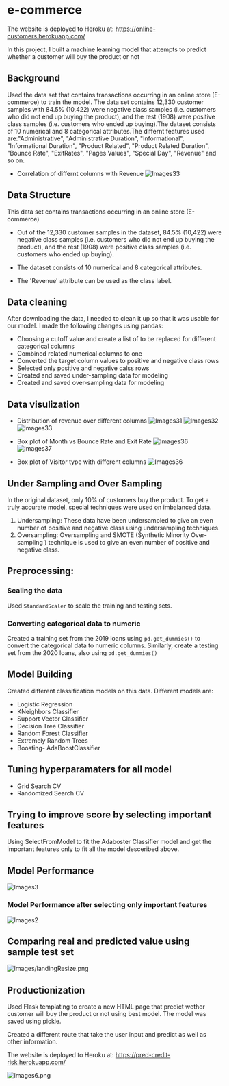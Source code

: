 # e-commerce
The website is deployed to Heroku at: https://online-customers.herokuapp.com/


In this project, I built a machine learning model that attempts to predict whether a customer will buy the product or not


## Background
Used the data set that contains transactions occurring in an online store (E-commerce) to train the model. The data set contains 12,330 customer samples with 84.5% (10,422) were negative class samples (i.e. customers who did not end up buying the product), and the rest (1908) were positive class samples (i.e. customers who ended up buying).The dataset consists of 10 numerical and 8 categorical attributes.The differnt features used are:"Administrative", "Administrative Duration", "Informational", "Informational Duration", "Product Related", "Product Related Duration", "Bounce Rate", "ExitRates", "Pages Values", "Special Day", "Revenue" and so on.
* Correlation of differnt columns with Revenue
![Images33](Images/fig0.png)
## Data Structure
 This data set contains transactions occurring in an online store (E-commerce)

- Out of the 12,330 customer samples in the dataset, 84.5% (10,422) were negative class samples (i.e. customers who did not end up buying the product), and the rest (1908) were positive class samples (i.e. customers who ended up buying).

- The dataset consists of 10 numerical and 8 categorical attributes.

- The 'Revenue' attribute can be used as the class label.

## Data cleaning
After downloading the data, I needed to clean it up so that it was usable for our model. I made the following changes using pandas:

* Choosing a cutoff value and create a list of to be replaced for different categorical columns
* Combined related numerical columns to one
* Converted the target column values to positive and negative class rows
* Selected only positive and negative calss rows
* Created  and saved under-sampling data for modeling
* Created  and saved over-sampling data for modeling

## Data visulization
* Distribution of revenue over different columns
![Images31](Images/fig1.png)
![Images32](Images/fig2.png)
![Images33](Images/fig3.png)

* Box plot of Month vs Bounce Rate and Exit Rate
![Images36](Images/fig4.png)
![Images37](Images/fig5.png)

* Box plot of Visitor type with different columns
![Images36](Images/fig6.png)


## Under Sampling and Over Sampling
In the original dataset, only 10% of customers buy the product. To get a truly accurate model, special techniques were used on imbalanced data.
1. Undersampling: These data have been undersampled to give an even number of positive and negative class using undersampling techniques.
2. Oversampling: Oversampling and SMOTE (Synthetic Minority Over-sampling ) technique is used to give an even number of positive and negative class.  

## Preprocessing: 
### Scaling the data
Used `StandardScaler` to scale the training and testing sets. 
### Converting categorical data to numeric
Created a training set from the 2019 loans using `pd.get_dummies()` to convert the categorical data to numeric columns. Similarly, create a testing set from the 2020 loans, also using `pd.get_dummies()`

## Model Building
Created different classification models on this data. Different models are:
* Logistic Regression
* KNeighbors Classifier
* Support Vector Classifier
* Decision Tree Classifier
* Random Forest Classifier
* Extremely Random Trees
* Boosting- AdaBoostClassifier

## Tuning hyperparamaters for all model
* Grid Search CV
* Randomized Search CV

## Trying to improve score by selecting important features 
Using SelectFromModel to fit the Adaboster Classifier model and get the important features only to fit all the model desceribed above.

## Model Performance

![Images3](Images/per1.png)

### Model Performance after selecting only important features

![Images2](Images/per2.png)

## Comparing real and predicted value using sample test set
![Images/landingResize.png](Images/comp.png)

## Productionization
Used Flask templating to create a new HTML page that predict wether customer will buy the product or not using  best model. The model was saved using pickle.

Created a different route that take the user input and predict as well as other information.

The website is deployed to Heroku at: https://pred-credit-risk.herokuapp.com/


![Images6.png](Images/heroku.png)